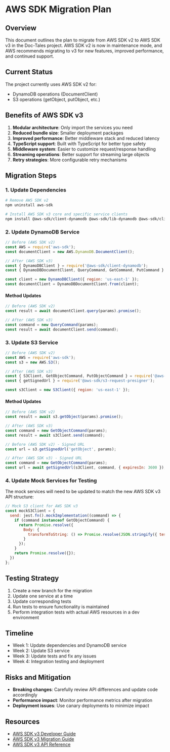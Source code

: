 # AWS SDK Migration Plan

## Overview

This document outlines the plan to migrate from AWS SDK v2 to AWS SDK v3 in the Doc-Tales project. AWS SDK v2 is now in maintenance mode, and AWS recommends migrating to v3 for new features, improved performance, and continued support.

## Current Status

The project currently uses AWS SDK v2 for:
- DynamoDB operations (DocumentClient)
- S3 operations (getObject, putObject, etc.)

## Benefits of AWS SDK v3

1. **Modular architecture**: Only import the services you need
2. **Reduced bundle size**: Smaller deployment packages
3. **Improved performance**: Better middleware stack and reduced latency
4. **TypeScript support**: Built with TypeScript for better type safety
5. **Middleware system**: Easier to customize request/response handling
6. **Streaming operations**: Better support for streaming large objects
7. **Retry strategies**: More configurable retry mechanisms

## Migration Steps

### 1. Update Dependencies

```bash
# Remove AWS SDK v2
npm uninstall aws-sdk

# Install AWS SDK v3 core and specific service clients
npm install @aws-sdk/client-dynamodb @aws-sdk/lib-dynamodb @aws-sdk/client-s3 @aws-sdk/s3-request-presigner
```

### 2. Update DynamoDB Service

```javascript
// Before (AWS SDK v2)
const AWS = require('aws-sdk');
const documentClient = new AWS.DynamoDB.DocumentClient();

// After (AWS SDK v3)
const { DynamoDBClient } = require('@aws-sdk/client-dynamodb');
const { DynamoDBDocumentClient, QueryCommand, GetCommand, PutCommand } = require('@aws-sdk/lib-dynamodb');

const client = new DynamoDBClient({ region: 'us-east-1' });
const documentClient = DynamoDBDocumentClient.from(client);
```

#### Method Updates

```javascript
// Before (AWS SDK v2)
const result = await documentClient.query(params).promise();

// After (AWS SDK v3)
const command = new QueryCommand(params);
const result = await documentClient.send(command);
```

### 3. Update S3 Service

```javascript
// Before (AWS SDK v2)
const AWS = require('aws-sdk');
const s3 = new AWS.S3();

// After (AWS SDK v3)
const { S3Client, GetObjectCommand, PutObjectCommand } = require('@aws-sdk/client-s3');
const { getSignedUrl } = require('@aws-sdk/s3-request-presigner');

const s3Client = new S3Client({ region: 'us-east-1' });
```

#### Method Updates

```javascript
// Before (AWS SDK v2)
const result = await s3.getObject(params).promise();

// After (AWS SDK v3)
const command = new GetObjectCommand(params);
const result = await s3Client.send(command);

// Before (AWS SDK v2) - Signed URL
const url = s3.getSignedUrl('getObject', params);

// After (AWS SDK v3) - Signed URL
const command = new GetObjectCommand(params);
const url = await getSignedUrl(s3Client, command, { expiresIn: 3600 });
```

### 4. Update Mock Services for Testing

The mock services will need to be updated to match the new AWS SDK v3 API structure:

```javascript
// Mock S3 client for AWS SDK v3
const mockS3Client = {
  send: jest.fn().mockImplementation((command) => {
    if (command instanceof GetObjectCommand) {
      return Promise.resolve({
        Body: {
          transformToString: () => Promise.resolve(JSON.stringify({ test: 'data' }))
        }
      });
    }
    return Promise.resolve({});
  })
};
```

## Testing Strategy

1. Create a new branch for the migration
2. Update one service at a time
3. Update corresponding tests
4. Run tests to ensure functionality is maintained
5. Perform integration tests with actual AWS resources in a dev environment

## Timeline

- Week 1: Update dependencies and DynamoDB service
- Week 2: Update S3 service
- Week 3: Update tests and fix any issues
- Week 4: Integration testing and deployment

## Risks and Mitigation

- **Breaking changes**: Carefully review API differences and update code accordingly
- **Performance impact**: Monitor performance metrics after migration
- **Deployment issues**: Use canary deployments to minimize impact

## Resources

- [AWS SDK v3 Developer Guide](https://docs.aws.amazon.com/sdk-for-javascript/v3/developer-guide/welcome.html)
- [AWS SDK v3 Migration Guide](https://docs.aws.amazon.com/sdk-for-javascript/v3/developer-guide/migrating-to-v3.html)
- [AWS SDK v3 API Reference](https://docs.aws.amazon.com/AWSJavaScriptSDK/v3/latest/index.html)
